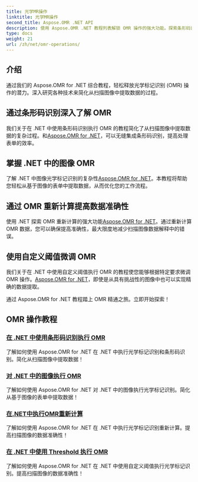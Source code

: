 ```yaml
---
title: 光学MR操作
linktitle: 光学MR操作
second_title: Aspose.OMR .NET API
description: 使用 Aspose.OMR .NET 教程列表解锁 OMR 操作的强大功能。探索条形码识别、图像处理、重新计算和阈值调整！
type: docs
weight: 21
url: /zh/net/omr-operations/
---
```

## 介绍

通过我们的 Aspose.OMR for .NET 综合教程，轻松释放光学标记识别 (OMR) 操作的潜力。深入研究各种技术来简化从扫描图像中提取数据的过程。

## 通过条形码识别深入了解 OMR
我们关于在 .NET 中使用条形码识别执行 OMR 的教程简化了从扫描图像中提取数据的复杂过程。和[Aspose.OMR for .NET](./perform-omr-barcode-recognition/)，可以无缝集成条形码识别，提高处理表单的效率。

## 掌握 .NET 中的图像 OMR
了解 .NET 中图像光学标记识别的复杂性[Aspose.OMR for .NET](./perform-omr-on-images/)。本教程将帮助您轻松从基于图像的表单中提取数据，从而优化您的工作流程。

## 通过 OMR 重新计算提高数据准确性
使用 .NET 探索 OMR 重新计算的强大功能[Aspose.OMR for .NET](./perform-omr-recalculation/)。通过重新计算 OMR 数据，您可以确保提高准确性，最大限度地减少扫描图像数据解释中的错误。

## 使用自定义阈值微调 OMR
我们关于在 .NET 中使用自定义阈值执行 OMR 的教程使您能够根据特定要求微调 OMR 操作。[Aspose.OMR for .NET](./perform-omr-with-threshold/)，即使是从具有挑战性的图像中也可以实现精确的数据提取。

通过 Aspose.OMR for .NET 教程踏上 OMR 精通之旅。立即开始探索！

## OMR 操作教程
### [在 .NET 中使用条形码识别执行 OMR](./perform-omr-barcode-recognition/)
了解如何使用 Aspose.OMR for .NET 在 .NET 中执行光学标记识别和条形码识别。简化从扫描图像中提取数据！
### [对 .NET 中的图像执行 OMR](./perform-omr-on-images/)
了解如何使用 Aspose.OMR for .NET 对 .NET 中的图像执行光学标记识别。简化从基于图像的表单中提取数据！
### [在.NET中执行OMR重新计算](./perform-omr-recalculation/)
了解如何使用 Aspose.OMR for .NET 在 .NET 中执行光学标记识别重新计算。提高扫描图像的数据准确性！
### [在 .NET 中使用 Threshold 执行 OMR](./perform-omr-with-threshold/)
了解如何使用 Aspose.OMR for .NET 在 .NET 中使用自定义阈值执行光学标记识别。提高扫描图像的数据准确性！